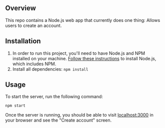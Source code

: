 ## Overview

This repo contains a Node.js web app that currently does one thing: Allows users to create an account.

## Installation

1. In order to run this project, you'll need to have Node.js and NPM installed on your machine. [Follow these instructions](https://www.npmjs.com/get-npm) to install Node.js, which includes NPM.
1. Install all dependencies: `npm install`

## Usage

To start the server, run the following command:

```
npm start
```

Once the server is running, you should be able to visit [localhost:3000](http://localhost:3000) in your browser and see the "Create account" screen.
